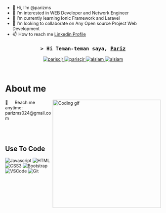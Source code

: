 - 👋 Hi, I’m @parizms
- 👀 I’m interested in WEB Developer and Network Engineer
- 🌱 I’m currently learning Ionic Framework and Laravel 
- 💞️ I’m looking to collaborate on Any Open source Project Web Development
- 📫 How to reach me [Linkedin Profile](https://www.linkedin.com/in/pariz-maulana-septiana/)

<!--
<h2 align="center">
  Selamat Datang di Gihub Paris!
  <img src="https://media.giphy.com/media/hvRJCLFzcasrR4ia7z/giphy.gif" width="28">
</h2>
-->

<!--
<p align="center">
  <a href="https://github.com/alsiam"><img src="https://readme-typing-svg.herokuapp.com/?lines=Self%20Taught%20Programmer;Front%20End%20Developer;1.5%2B%20years%20of%20coding%20experience;Always%20learning%20new%20things&center=true&width=380&height=45"></a>
</p>

 -->

<!-- Intro  -->
<h3 align="center">
        <samp>&gt; Hi Teman-teman saya, 
                <b><a target="_blank" href="google.com">Pariz</a></b>
        </samp>
</h3>


<p align="center">
 <a href="https://google.com" target="blank">
  <img src="https://img.shields.io/badge/Website-DC143C?style=for-the-badge&logo=medium&logoColor=white" alt="pariscjr" />
 </a>
 <a href="https://www.linkedin.com/in/pariz-maulana-septiana/" target="_blank">
  <img src="https://img.shields.io/badge/LinkedIn-0077B5?style=for-the-badge&logo=linkedin&logoColor=white" alt="pariscjr"/>
 </a>
 <!-- <a href="https://google.com" target="_blank">
  <img src="https://img.shields.io/badge/dev.to-0A0A0A?style=for-the-badge&logo=dev.to&logoColor=white" alt="pariscjr" />
 </a> -->
 <a href="https://www.instagram.com/pariz_ms/" target="_blank">
  <img src="https://img.shields.io/badge/Instagram-fe4164?style=for-the-badge&logo=instagram&logoColor=white" alt="alsiam" />
 </a> 
 <a href="https://www.facebook.com/muhammadfariz.maulana.58" target="_blank">
  <img src="https://img.shields.io/badge/Facebook-20BEFF?&style=for-the-badge&logo=facebook&logoColor=white" alt="alsiam"  />
  </a> 
</p>
<br />

<!-- About Section -->
 # About me
 
<p>
 <img align="right" width="350" src="/assets/programmer.gif" alt="Coding gif" />
 📧 &emsp; Reach me anytime: parizms024@gmail.com<br/><br/>

</p>

<br/>

## Use To Code

![Javascript](https://img.shields.io/badge/Javascript-F0DB4F?style=for-the-badge&labelColor=black&logo=javascript&logoColor=F0DB4F)
![HTML](https://img.shields.io/badge/HTML5-E34F26?style=for-the-badge&logo=html5&logoColor=white)
![CSS3](https://img.shields.io/badge/CSS3-1572B6?style=for-the-badge&logo=css3&logoColor=white)
![Bootstrap](https://img.shields.io/badge/Bootstrap-563D7C?style=for-the-badge&logo=bootstrap&logoColor=white)
![VSCode](https://img.shields.io/badge/Visual_Studio-0078d7?style=for-the-badge&logo=visual%20studio&logoColor=white)
![Git](https://img.shields.io/badge/Git-F05032?style=for-the-badge&logo=git&logoColor=white)

<br/>

<!---
parizms/parizms is a ✨ special ✨ repository because its `README.md` (this file) appears on your GitHub profile.
You can click the Preview link to take a look at your changes.
--->
